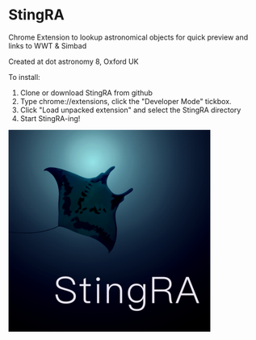 # StingRA
Chrome Extension to lookup astronomical objects for quick preview and links to WWT &amp; Simbad

Created at dot astronomy 8, Oxford UK

To install:
  1. Clone or download StingRA from github
  2. Type chrome://extensions, click the "Developer Mode" tickbox.
  3. Click "Load unpacked extension" and select the StingRA directory
  4. Start StingRA-ing!

![alt tag](StingRA400px.png)
